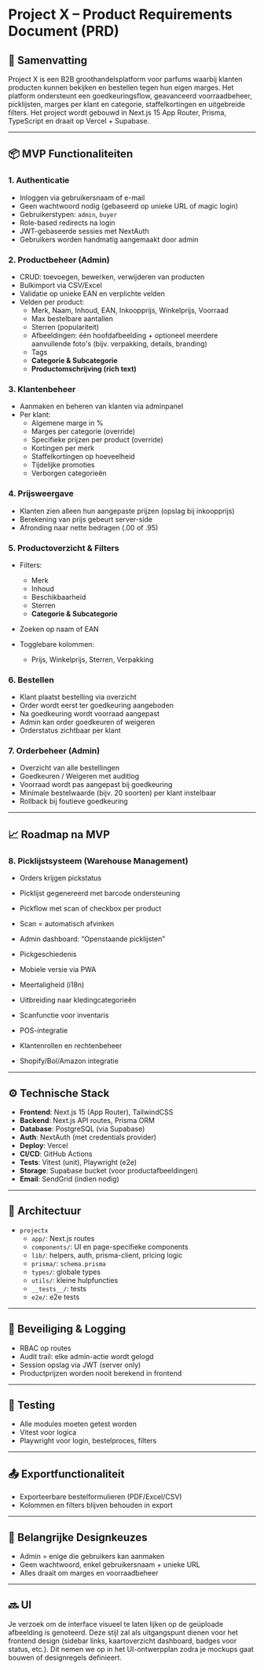 # Project X – Product Requirements Document (PRD)

## 📌 Samenvatting

Project X is een B2B groothandelsplatform voor parfums waarbij klanten producten kunnen bekijken en bestellen tegen hun eigen marges. Het platform ondersteunt een goedkeuringsflow, geavanceerd voorraadbeheer, picklijsten, marges per klant en categorie, staffelkortingen en uitgebreide filters. Het project wordt gebouwd in Next.js 15 App Router, Prisma, TypeScript en draait op Vercel + Supabase.

---

## 📦 MVP Functionaliteiten

### 1. Authenticatie

- Inloggen via gebruikersnaam of e-mail
- Geen wachtwoord nodig (gebaseerd op unieke URL of magic login)
- Gebruikerstypen: `admin`, `buyer`
- Role-based redirects na login
- JWT-gebaseerde sessies met NextAuth
- Gebruikers worden handmatig aangemaakt door admin

### 2. Productbeheer (Admin)

- CRUD: toevoegen, bewerken, verwijderen van producten
- Bulkimport via CSV/Excel
- Validatie op unieke EAN en verplichte velden
- Velden per product:
  - Merk, Naam, Inhoud, EAN, Inkoopprijs, Winkelprijs, Voorraad
  - Max bestelbare aantallen
  - Sterren (populariteit)
  - Afbeeldingen: één hoofdafbeelding + optioneel meerdere aanvullende foto's (bijv. verpakking, details, branding)
  - Tags
  - **Categorie & Subcategorie**
  - **Productomschrijving (rich text)**

### 3. Klantenbeheer

- Aanmaken en beheren van klanten via adminpanel
- Per klant:
  - Algemene marge in %
  - Marges per categorie (override)
  - Specifieke prijzen per product (override)
  - Kortingen per merk
  - Staffelkortingen op hoeveelheid
  - Tijdelijke promoties
  - Verborgen categorieën

### 4. Prijsweergave

- Klanten zien alleen hun aangepaste prijzen (opslag bij inkoopprijs)
- Berekening van prijs gebeurt server-side
- Afronding naar nette bedragen (.00 of .95)

### 5. Productoverzicht & Filters

- Filters:
  - Merk
  - Inhoud
  - Beschikbaarheid
  - Sterren
  - **Categorie & Subcategorie**

- Zoeken op naam of EAN
- Togglebare kolommen:
  - Prijs, Winkelprijs, Sterren, Verpakking

### 6. Bestellen

- Klant plaatst bestelling via overzicht
- Order wordt eerst ter goedkeuring aangeboden
- Na goedkeuring wordt voorraad aangepast
- Admin kan order goedkeuren of weigeren
- Orderstatus zichtbaar per klant

### 7. Orderbeheer (Admin)

- Overzicht van alle bestellingen
- Goedkeuren / Weigeren met auditlog
- Voorraad wordt pas aangepast bij goedkeuring
- Minimale bestelwaarde (bijv. 20 soorten) per klant instelbaar
- Rollback bij foutieve goedkeuring

---

## 📈 Roadmap na MVP

### 8. Picklijstsysteem (Warehouse Management)

- Orders krijgen pickstatus

- Picklijst gegenereerd met barcode ondersteuning

- Pickflow met scan of checkbox per product

- Scan = automatisch afvinken

- Admin dashboard: “Openstaande picklijsten”

- Pickgeschiedenis

- Mobiele versie via PWA

- Meertaligheid (i18n)

- Uitbreiding naar kledingcategorieën

- Scanfunctie voor inventaris

- POS-integratie

- Klantenrollen en rechtenbeheer

- Shopify/Bol/Amazon integratie

---

## ⚙️ Technische Stack

- **Frontend**: Next.js 15 (App Router), TailwindCSS
- **Backend**: Next.js API routes, Prisma ORM
- **Database**: PostgreSQL (via Supabase)
- **Auth**: NextAuth (met credentials provider)
- **Deploy**: Vercel
- **CI/CD**: GitHub Actions
- **Tests**: Vitest (unit), Playwright (e2e)
- **Storage**: Supabase bucket (voor productafbeeldingen)
- **Email**: SendGrid (indien nodig)

---

## 🧩 Architectuur

- `projectx`
  - `app/`: Next.js routes
  - `components/`: UI en page-specifieke components
  - `lib/`: helpers, auth, prisma-client, pricing logic
  - `prisma/`: `schema.prisma`
  - `types/`: globale types
  - `utils/`: kleine hulpfuncties
  - `__tests__/`: tests
  - `e2e/`: e2e tests

---

## 🔐 Beveiliging & Logging

- RBAC op routes
- Audit trail: elke admin-actie wordt gelogd
- Session opslag via JWT (server only)
- Productprijzen worden nooit berekend in frontend

---

## 🧪 Testing

- Alle modules moeten getest worden
- Vitest voor logica
- Playwright voor login, bestelproces, filters

---

## 📤 Exportfunctionaliteit

- Exporteerbare bestelformulieren (PDF/Excel/CSV)
- Kolommen en filters blijven behouden in export

---

## 🧠 Belangrijke Designkeuzes

- Admin = enige die gebruikers kan aanmaken
- Geen wachtwoord, enkel gebruikersnaam + unieke URL
- Alles draait om marges en voorraadbeheer

---

## 🔜 UI

Je verzoek om de interface visueel te laten lijken op de geüploade afbeelding is genoteerd. Deze stijl zal als uitgangspunt dienen voor het frontend design (sidebar links, kaartoverzicht dashboard, badges voor status, etc.). Dit nemen we op in het UI-ontwerpplan zodra je mockups gaat bouwen of designregels definieert.
